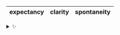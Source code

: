 | expectancy | clarity | spontaneity |
| :--------: | :-----: | :---------: |

<details>
  <summary>✨</summary>
  These words are chosen at random each day. New words will appear here tomorrow morning.
</details>